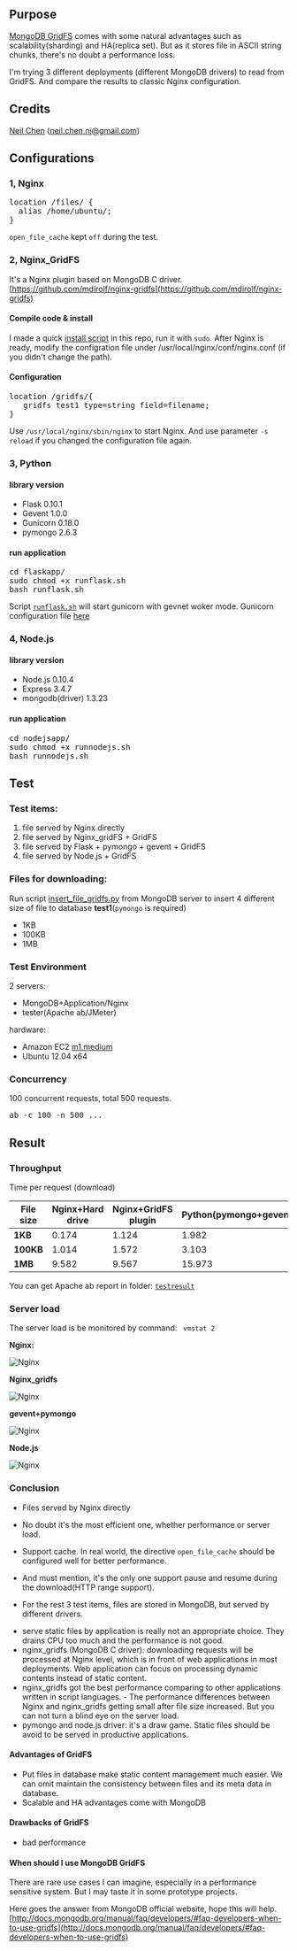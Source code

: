 ## Purpose
[MongoDB GridFS](http://docs.mongodb.org/manual/core/gridfs/) comes with some natural advantages such as scalability(sharding) and HA(replica set). But as it stores file in ASCII string chunks, there's no doubt a performance loss.

I'm trying 3 different deployments (different MongoDB drivers) to read from GridFS. And compare the results to classic Nginx configuration.


## Credits
[Neil Chen](https://github.com/neilchencn) (neil.chen.nj@gmail.com) 

## Configurations

### 1, Nginx
<pre>
location /files/ {
  alias /home/ubuntu/;
} 
</pre>
``open_file_cache`` kept ``off`` during the test.

### 2, Nginx_GridFS
It's a Nginx plugin based on MongoDB C driver. [https://github.com/mdirolf/nginx-gridfs](https://github.com/mdirolf/nginx-gridfs)

#### Compile code & install
I made a quick [install script](/nginx_gridfs_install.sh) in this repo, run it with ``sudo``. After Nginx is ready, modify the configration file under /usr/local/nginx/conf/nginx.conf (if you didn't change the path). 

#### Configuration
<pre>
location /gridfs/{
   gridfs test1 type=string field=filename;
}
</pre>
Use ``/usr/local/nginx/sbin/nginx`` to start Nginx. And use parameter ``-s reload`` if you changed the configuration file again.

### 3, Python 
#### library version
 - Flask 0.10.1
 - Gevent 1.0.0
 - Gunicorn 0.18.0
 - pymongo 2.6.3
 
#### run application

<pre>
cd flaskapp/
sudo chmod +x runflask.sh
bash runflask.sh
</pre>
Script [``runflask.sh``](/flaskapp/runflask.sh) will start gunicorn with gevnet woker mode.
Gunicorn configuration file [here](/flask/gunicorncfg.py)


### 4, Node.js
#### library version
 - Node.js 0.10.4
 - Express 3.4.7
 - mongodb(driver) 1.3.23

#### run application

<pre>
cd nodejsapp/
sudo chmod +x runnodejs.sh
bash runnodejs.sh
</pre>


## Test

### Test items:
>
 1. file served by Nginx directly 
 2. file served by Nginx_gridFS + GridFS
 3. file served by Flask + pymongo + gevent + GridFS
 4. file served by Node.js + GridFS

### Files for downloading:
Run script [insert_file_gridfs.py](/insert_file_gridfs.py) from MongoDB server to insert 4 different size of file to database <strong>test1</strong>(``pymongo`` is required)
>
 - 1KB
 - 100KB
 - 1MB

### Test Environment
2 servers:
>
 - MongoDB+Application/Nginx 
 - tester(Apache ab/JMeter) 

hardware:
> 
 - Amazon EC2 [m1.medium](http://aws.amazon.com/ec2/instance-types/#selecting-instance-types)
 - Ubuntu 12.04 x64

### Concurrency
100 concurrent requests, total 500 requests.
<pre>
ab -c 100 -n 500 ...
</pre>

## Result
### Throughput
Time per request (download)

File size | Nginx+Hard drive | Nginx+GridFS plugin | Python(pymongo+gevent) | Node.js
--- | --- | --- | --- | ---
**1KB** | 0.174 | 1.124 | 1.982 | 1.679 
**100KB** | 1.014 | 1.572 | 3.103 | 3.708
**1MB** | 9.582 | 9.567 | 15.973 | 18.317

You can get Apache ab report in folder: [``testresult``](/testresult)


### Server load
The server load is be monitored by command:
<code>
vmstat 2
</code> 

**Nginx:**

 ![Nginx](https://raw.github.com/feifangit/MongoDB-GridFS-test/master/testresult/nginx_log-01-cpuchart.png)

**Nginx_gridfs**

 ![Nginx](https://raw.github.com/feifangit/MongoDB-GridFS-test/master/testresult/nginx_gridfs-01-cpuchart.png)

**gevent+pymongo**

 ![Nginx](https://raw.github.com/feifangit/MongoDB-GridFS-test/master/testresult/pymongo_-01-cpuchart.png)

**Node.js**

 ![Nginx](https://raw.github.com/feifangit/MongoDB-GridFS-test/master/testresult/node-01-cpuchart.png)


### Conclusion
 - Files served by Nginx directly
 
>
  - No doubt it's the most efficient one, whether performance or server load. 
  - Support cache. In real world, the directive ``open_file_cache`` should be configured well for better performance. 
  - And must mention, it's the only one support pause and resume during the download(HTTP range support). 

 - For the rest 3 test items, files are stored in MongoDB, but served by different drivers. 

>
 - serve static files by application is really not an appropriate choice. They drains CPU too much and the performance is not good. 
 - nginx_gridfs (MongoDB C driver): downloading requests will be processed at Nginx level, which is in front of web applications in most deployments. Web application can focus on processing dynamic contents instead of static content. 
 - nginx_gridfs got the best performance comparing to other applications written in script languages. - The performance differences between Nginx and nginx_gridfs getting small after file size increased. But you can not turn a blind eye on the server load.
 - pymongo and node.js driver: it's a draw game. Static files should be avoid to be served in productive applications.
  



#### Advantages of GridFS
 - Put files in database make static content management much easier. We can omit maintain the consistency between files and its meta data in database.
 - Scalable and HA advantages come with MongoDB

#### Drawbacks of GridFS
 - bad performance

#### When should I use MongoDB GridFS
There are rare use cases I can imagine, especially in a performance sensitive system. But I may taste it in some prototype projects. 

Here goes the answer from MongoDB official website, hope this will help.
[http://docs.mongodb.org/manual/faq/developers/#faq-developers-when-to-use-gridfs](http://docs.mongodb.org/manual/faq/developers/#faq-developers-when-to-use-gridfs)
